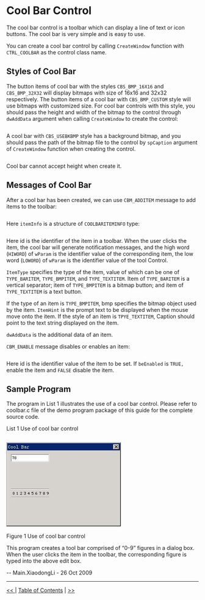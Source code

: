 # Cool Bar Control

The cool bar control is a toolbar which can display a line of text or icon
buttons. The cool bar is very simple and is easy to use.

You can create a cool bar control by calling `CreateWindow` function with
`CTRL_COOLBAR` as the control class name.

## Styles of Cool Bar

The button items of cool bar with the styles `CBS_BMP_16X16` and 
`CBS_BMP_32X32` will display bitmaps with size of 16x16 and 32x32 respectively.
The button items of a cool bar with `CBS_BMP_CUSTOM` style will use bitmaps 
with customized size. For cool bar controls with this style, you should pass 
the height and width of the bitmap to the control through `dwAddData` argument
when calling `CreateWindow` to create the control:

```
```

A cool bar with `CBS_USEBKBMP` style has a background bitmap, and you should
pass the path of the bitmap file to the control by `spCaption` argument of
`CreateWindow` function when creating the control.

```
```

Cool bar cannot accept height when create it.

## Messages of Cool Bar

After a cool bar has been created, we can use `CBM_ADDITEM` message to add 
items to the toolbar:

```
```

Here `itemInfo` is a structure of `COOLBARITEMINFO` type:

```
```

Here id is the identifier of the item in a toolbar. When the user clicks the
item, the cool bar will generate notification messages, and the high word
(`HIWORD`) of `wParam` is the identifier value of the corresponding item, the
low word (`LOWORD`) of `wParam` is the identifier value of the tool Control.

`ItemType` specifies the type of the item, value of which can be one of
`TYPE_BARITEM`, `TYPE_BMPITEM`, and `TYPE_TEXTITEM`. Item of `TYPE_BARITEM` is 
a vertical separator; item of `TYPE_BMPITEM` is a bitmap button; and item of
`TYPE_TEXTITEM` is a text button.

If the type of an item is `TYPE_BMPITEM`, bmp specifies the bitmap object used
by the item. `ItemHint` is the prompt text to be displayed when the mouse move
onto the item. If the style of an item is `TPYE_TEXTITEM`, Caption should point
to the text string displayed on the item.

`dwAddData` is the additional data of an item.

`CBM_ENABLE` message disables or enables an item:

```
```

Here id is the identifier value of the item to be set. If `beEnabled` is 
`TRUE,` enable the item and `FALSE` disable the item.

## Sample Program

The program in List 1 illustrates the use of a cool bar control. Please refer 
to coolbar.c file of the demo program package of this guide for the complete
source code.


List 1 Use of cool bar control

```
```



![alt](figures/35.1.jpeg)

Figure 1 Use of cool bar control


This program creates a tool bar comprised of “0-9” figures in a dialog box. 
When the user clicks the item in the toolbar, the corresponding figure is typed
into the above edit box.

-- Main.XiaodongLi - 26 Oct 2009


----

[&lt;&lt; ](MiniGUIProgGuidePart.md) |
[Table of Contents](README.md) |
[ &gt;&gt;](MiniGUIProgGuidePart.md)

[Release Notes for MiniGUI 3.2]: /supplementary-docs/Release-Notes-for-MiniGUI-3.2.md
[Release Notes for MiniGUI 4.0]: /supplementary-docs/Release-Notes-for-MiniGUI-4.0.md
[Showing Text in Complex or Mixed Scripts]: /supplementary-docs/Showing-Text-in-Complex-or-Mixed-Scripts.md
[Supporting and Using Extra Input Messages]: /supplementary-docs/Supporting-and-Using-Extra-Input-Messages.md
[Using CommLCD NEWGAL Engine and Comm IAL Engine]: /supplementary-docs/Using-CommLCD-NEWGAL-Engine-and-Comm-IAL-Engine.md
[Using Enhanced Font Interfaces]: /supplementary-docs/Using-Enhanced-Font-Interfaces.md
[Using Images and Fonts on System without File System]: /supplementary-docs/Using-Images-and-Fonts-on-System-without-File-System.md
[Using SyncUpdateDC to Reduce Screen Flicker]: /supplementary-docs/Using-SyncUpdateDC-to-Reduce-Screen-Flicker.md
[Writing DRI Engine Driver for Your GPU]: /supplementary-docs/Writing-DRI-Engine-Driver-for-Your-GPU.md
[Writing MiniGUI Apps for 64-bit Platforms]: /supplementary-docs/Writing-MiniGUI-Apps-for-64-bit-Platforms.md

[Quick Start]: /user-manual/MiniGUIUserManualQuickStart.md
[Building MiniGUI]: /user-manual/MiniGUIUserManualBuildingMiniGUI.md
[Compile-time Configuration]: /user-manual/MiniGUIUserManualCompiletimeConfiguration.md
[Runtime Configuration]: /user-manual/MiniGUIUserManualRuntimeConfiguration.md
[Tools]: /user-manual/MiniGUIUserManualTools.md
[Feature List]: /user-manual/MiniGUIUserManualFeatureList.md

[MiniGUI Overview]: /MiniGUI-Overview.md
[MiniGUI User Manual]: /user-manual/README.md
[MiniGUI Programming Guide]: /programming-guide/README.md
[MiniGUI Porting Guide]: /porting-guide/README.md
[MiniGUI Supplementary Documents]: /supplementary-docs/README.md
[MiniGUI API Reference Manuals]: /api-reference/README.md

[MiniGUI Official Website]: http://www.minigui.com
[Beijing FMSoft Technologies Co., Ltd.]: https://www.fmsoft.cn
[FMSoft Technologies]: https://www.fmsoft.cn
[HarfBuzz]: https://www.freedesktop.org/wiki/Software/HarfBuzz/
